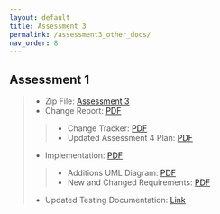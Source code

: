 ```yaml
---
layout: default
title: Assessment 3
permalink: /assessment3_other_docs/
nav_order: 8
---
```


## Assessment 1 

> * Zip File: [Assessment 3](/files/NPStudios3.zip)
> * Change Report: [PDF](/files/ChangeReport3.pdf)
> > * Change Tracker: [PDF](/files/ChangeTracker3.pdf)
> > * Updated Assessment 4 Plan: [PDF](files/UpdatedAssessmentPlan4.pdf)
> * Implementation: [PDF](/files/Impl3.pdf)
> > * Additions UML Diagram: [PDF](/files/Additions_UML_Diagram.pdf)
> > * New and Changed Requirements: [PDF](NewChangedRequirements.pdf)
> * Updated Testing Documentation: [Link]()
